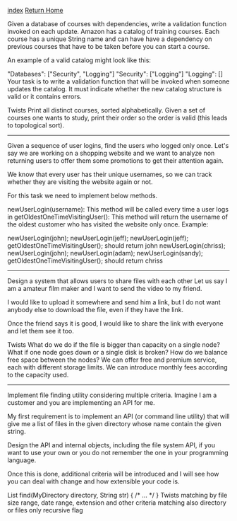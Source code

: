 [index](index)
[Return Home](../index.md)

Given a database of courses with dependencies, write a validation function invoked on each update.
Amazon has a catalog of training courses. Each course has a unique String name and can have have a dependency on previous courses that have to be taken before you can start a course.

An example of a valid catalog might look like this:

"Databases": ["Security", "Logging"]
"Security": ["Logging"]
"Logging": []
Your task is to write a validation function that will be invoked when someone updates the catalog. It must indicate whether the new catalog structure is valid or it contains errors.

Twists
Print all distinct courses, sorted alphabetically.
Given a set of courses one wants to study, print their order so the order is valid (this leads to topological sort).


___


Given a sequence of user logins, find the users who logged only once.
Let's say we are working on a shopping website and we want to analyze non returning users to offer them some promotions to get their attention again.

We know that every user has their unique usernames, so we can track whether they are visiting the website again or not.

For this task we need to implement below methods.

newUserLogin(username): This method will be called every time a user logs in
getOldestOneTimeVisitingUser(): This method will return the username of the oldest customer who has visited the website only once.
Example:

newUserLogin(john);
newUserLogin(jeff);
newUserLogin(jeff);
getOldestOneTimeVisitingUser(); should return john
newUserLogin(chriss);
newUserLogin(john);
newUserLogin(adam);
newUserLogin(sandy);
getOldestOneTimeVisitingUser(); should return chriss

___

Design a system that allows users to share files with each other
Let us say I am a amateur film maker and I want to send the video to my friend.

I would like to upload it somewhere and send him a link, but I do not want anybody else to download the file, even if they have the link.

Once the friend says it is good, I would like to share the link with everyone and let them see it too.

Twists
What do we do if the file is bigger than capacity on a single node?
What if one node goes down or a single disk is broken?
How do we balance free space between the nodes?
We can offer free and premium service, each with different storage limits.
We can introduce monthly fees according to the capacity used.


___


Implement file finding utility considering multiple criteria.
Imagine I am a customer and you are implementing an API for me.

My first requirement is to implement an API (or command line utility) that will give me a list of files in the given directory whose name contain the given string.

Design the API and internal objects, including the file system API, if you want to use your own or you do not remember the one in your programming language.

Once this is done, additional criteria will be introduced and I will see how you can deal with change and how extensible your code is.

List<MyFile> find(MyDirectory directory, String str) { /* ... */ }
Twists
matching by file size range, date range, extension and other criteria
matching also directory or files only
recursive flag
